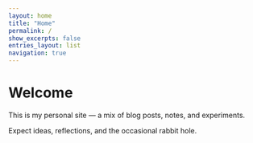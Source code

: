 ```yaml
---
layout: home
title: "Home"
permalink: /
show_excerpts: false
entries_layout: list
navigation: true
---
```


# Welcome

This is my personal site — a mix of blog posts, notes, and experiments. 

Expect ideas, reflections, and the occasional rabbit hole. 

